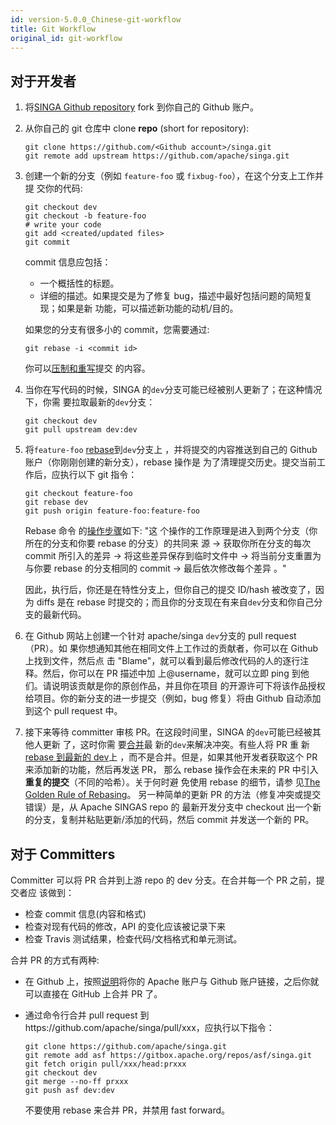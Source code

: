```yaml
---
id: version-5.0.0_Chinese-git-workflow
title: Git Workflow
original_id: git-workflow
---
```


<!--- Licensed to the Apache Software Foundation (ASF) under one or more contributor license agreements.  See the NOTICE file distributed with this work for additional information regarding copyright ownership.  The ASF licenses this file to you under the Apache License, Version 2.0 (the "License"); you may not use this file except in compliance with the License.  You may obtain a copy of the License at http://www.apache.org/licenses/LICENSE-2.0 Unless required by applicable law or agreed to in writing, software distributed under the License is distributed on an "AS IS" BASIS, WITHOUT WARRANTIES OR CONDITIONS OF ANY KIND, either express or implied.  See the License for the specific language governing permissions and limitations under the License.  -->

## 对于开发者

1. 将[SINGA Github repository](https://github.com/apache/singa) fork 到你自己的
   Github 账户。

2. 从你自己的 git 仓库中 clone **repo** (short for repository):

   ```shell
   git clone https://github.com/<Github account>/singa.git
   git remote add upstream https://github.com/apache/singa.git
   ```

3. 创建一个新的分支（例如 `feature-foo` 或 `fixbug-foo`），在这个分支上工作并提
   交你的代码:

   ```shell
   git checkout dev
   git checkout -b feature-foo
   # write your code
   git add <created/updated files>
   git commit
   ```

   commit 信息应包括：

   - 一个概括性的标题。
   - 详细的描述。如果提交是为了修复 bug，描述中最好包括问题的简短复现；如果是新
     功能，可以描述新功能的动机/目的。

   如果您的分支有很多小的 commit，您需要通过:

   ```shell
   git rebase -i <commit id>
   ```

   你可以[压制和重写](https://help.github.com/en/articles/about-git-rebase)提交
   的内容。

4. 当你在写代码的时候，SINGA 的`dev`分支可能已经被别人更新了；在这种情况下，你需
   要拉取最新的`dev`分支：

   ```shell
   git checkout dev
   git pull upstream dev:dev
   ```

5. 将`feature-foo`
   [rebase](https://git-scm.com/book/en/v2/Git-Branching-Rebasing)到`dev`分支上
   ，并将提交的内容推送到自己的 Github 账户（你刚刚创建的新分支），rebase 操作是
   为了清理提交历史。提交当前工作后，应执行以下 git 指令：

   ```shell
   git checkout feature-foo
   git rebase dev
   git push origin feature-foo:feature-foo
   ```

   Rebase 命令
   的[操作步骤](https://git-scm.com/book/en/v2/Git-Branching-Rebasing)如下: "这
   个操作的工作原理是进入到两个分支（你所在的分支和你要 rebase 的分支）的共同来
   源 -> 获取你所在分支的每次 commit 所引入的差异 -> 将这些差异保存到临时文件中
   -> 将当前分支重置为与你要 rebase 的分支相同的 commit -> 最后依次修改每个差异
   。"

   因此，执行后，你还是在特性分支上，但你自己的提交 ID/hash 被改变了，因为 diffs
   是在 rebase 时提交的；而且你的分支现在有来自`dev`分支和你自己分支的最新代码。

6. 在 Github 网站上创建一个针对 apache/singa `dev`分支的 pull request（PR）。如
   果你想通知其他在相同文件上工作过的贡献者，你可以在 Github 上找到文件，然后点
   击 "Blame"，就可以看到最后修改代码的人的逐行注释。然后，你可以在 PR 描述中加
   上@username，就可以立即 ping 到他们。请说明该贡献是你的原创作品，并且你在项目
   的开源许可下将该作品授权给项目。你的新分支的进一步提交（例如，bug 修复）将由
   Github 自动添加到这个 pull request 中。

7. 接下来等待 committer 审核 PR。在这段时间里，SINGA 的`dev`可能已经被其他人更新
   了，这时你需
   要[合并](https://docs.fast.ai/dev/git.html#how-to-keep-your-feature-branch-up-to-date)最
   新的`dev`来解决冲突。有些人将 PR 重
   新[rebase 到最新的 dev](https://github.com/edx/edx-platform/wiki/How-to-Rebase-a-Pull-Request)上
   ，而不是合并。但是，如果其他开发者获取这个 PR 来添加新的功能，然后再发送 PR，
   那么 rebase 操作会在未来的 PR 中引入**重复的提交**（不同的哈希）。关于何时避
   免使用 rebase 的细节，请参
   见[The Golden Rule of Rebasing](https://www.atlassian.com/git/tutorials/merging-vs-rebasing)。
   另一种简单的更新 PR 的方法（修复冲突或提交错误）是，从 Apache SINGAS repo 的
   最新开发分支中 checkout 出一个新的分支，复制并粘贴更新/添加的代码，然后
   commit 并发送一个新的 PR。

## 对于 Committers

Committer 可以将 PR 合并到上游 repo 的 dev 分支。在合并每一个 PR 之前，提交者应
该做到：

- 检查 commit 信息(内容和格式)
- 检查对现有代码的修改，API 的变化应该被记录下来
- 检查 Travis 测试结果，检查代码/文档格式和单元测试。

合并 PR 的方式有两种:

- 在 Github 上，按照[说明](https://gitbox.apache.org/setup/)将你的 Apache 账户与
  Github 账户链接，之后你就可以直接在 GitHub 上合并 PR 了。
- 通过命令行合并 pull request
  到https://github.com/apache/singa/pull/xxx，应执行以下指令：

  ```shell
  git clone https://github.com/apache/singa.git
  git remote add asf https://gitbox.apache.org/repos/asf/singa.git
  git fetch origin pull/xxx/head:prxxx
  git checkout dev
  git merge --no-ff prxxx
  git push asf dev:dev
  ```

  不要使用 rebase 来合并 PR，并禁用 fast forward。
